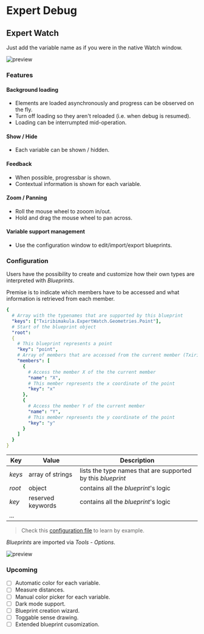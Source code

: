 ﻿# Expert Debug

## Expert Watch

Just add the variable name as if you were in the native Watch window.

![preview](https://github.com/txiribimakula/expert-debug/blob/master/.github/eddemo.gif)


### Features
#### Background loading
* Elements are loaded asynchronously and progress can be observed on the fly.
* Turn off loading so they aren't reloaded (i.e. when debug is resumed).
* Loading can be interrumpted mid-operation.

#### Show / Hide
* Each variable can be shown / hidden.

#### Feedback
* When possible, progressbar is shown.
* Contextual information is shown for each variable.

#### Zoom / Panning
* Roll the mouse wheel to zooom in/out.
* Hold and drag the mouse wheel to pan across.

#### Variable support management
* Use the configuration window to edit/import/export blueprints.


### Configuration

Users have the possibility to create and customize how their own types are interpreted with *Blueprints*.

Premise is to indicate which members have to be accessed and what information is retrieved from each member.

```yaml
{
  # Array with the typenames that are supported by this blueprint
  "keys": ["Txiribimakula.ExpertWatch.Geometries.Point"],
  # Start of the blueprint object
  "root":
  {
    # This blueprint represents a point
    "key": "point",
    # Array of members that are accessed from the current member (Txiribimakula.ExpertWatch.Geometries.Point)
    "members": [
      {
        # Access the member X of the the current member 
        "name": "X",
        # This member represents the x coordinate of the point
        "key": "x"
      },
      {
        # Access the member Y of the current member
        "name": "Y",
        # This member represents the y coordinate of the point
        "key": "y"
      }
    ]
  }
}
```

| Key    | Value             | Description                                                 |
| ------ | ----------------- | ----------------------------------------------------------- |
| *keys* | array of strings  | lists the type names that are supported by this *blueprint* |
| *root* | object            | contains all the *blueprint*'s logic                        |
| *key*  | reserved keywords | contains all the *blueprint*'s logic                        |
| *...*  |  |  |
> Check this [configuration file](https://github.com/txiribimakula/expert-debug/blob/master/Txiribimakula.ExpertDebug/expert-debug-test.json) to learn by example.

*Blueprints* are imported via *Tools - Options*.

![preview](https://github.com/txiribimakula/expert-debug/blob/master/.github/edcfg.gif)


### Upcoming
- [ ] Automatic color for each variable.
- [ ] Measure distances.
- [ ] Manual color picker for each variable.
- [ ] Dark mode support.
- [ ] Blueprint creation wizard.
- [ ] Toggable sense drawing.
- [ ] Extended blueprint cusomization.
